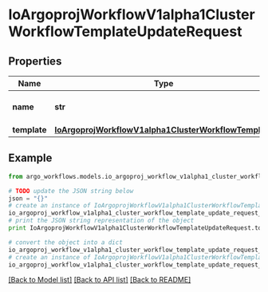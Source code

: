 # IoArgoprojWorkflowV1alpha1ClusterWorkflowTemplateUpdateRequest


## Properties

Name | Type | Description | Notes
------------ | ------------- | ------------- | -------------
**name** | **str** | DEPRECATED: This field is ignored. | [optional] 
**template** | [**IoArgoprojWorkflowV1alpha1ClusterWorkflowTemplate**](IoArgoprojWorkflowV1alpha1ClusterWorkflowTemplate.md) |  | [optional] 

## Example

```python
from argo_workflows.models.io_argoproj_workflow_v1alpha1_cluster_workflow_template_update_request import IoArgoprojWorkflowV1alpha1ClusterWorkflowTemplateUpdateRequest

# TODO update the JSON string below
json = "{}"
# create an instance of IoArgoprojWorkflowV1alpha1ClusterWorkflowTemplateUpdateRequest from a JSON string
io_argoproj_workflow_v1alpha1_cluster_workflow_template_update_request_instance = IoArgoprojWorkflowV1alpha1ClusterWorkflowTemplateUpdateRequest.from_json(json)
# print the JSON string representation of the object
print IoArgoprojWorkflowV1alpha1ClusterWorkflowTemplateUpdateRequest.to_json()

# convert the object into a dict
io_argoproj_workflow_v1alpha1_cluster_workflow_template_update_request_dict = io_argoproj_workflow_v1alpha1_cluster_workflow_template_update_request_instance.to_dict()
# create an instance of IoArgoprojWorkflowV1alpha1ClusterWorkflowTemplateUpdateRequest from a dict
io_argoproj_workflow_v1alpha1_cluster_workflow_template_update_request_form_dict = io_argoproj_workflow_v1alpha1_cluster_workflow_template_update_request.from_dict(io_argoproj_workflow_v1alpha1_cluster_workflow_template_update_request_dict)
```
[[Back to Model list]](../README.md#documentation-for-models) [[Back to API list]](../README.md#documentation-for-api-endpoints) [[Back to README]](../README.md)


